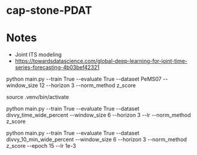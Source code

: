 # cap-stone-PDAT

# Notes
- Joint ITS modeling
- https://towardsdatascience.com/global-deep-learning-for-joint-time-series-forecasting-4b03bef42321


python main.py --train True --evaluate True --dataset PeMS07 --window_size 12 --horizon 3 --norm_method z_score


source .venv/bin/activate

python main.py --train True --evaluate True --dataset divvy_time_wide_percent --window_size 6 --horizon 3 --lr --norm_method z_score

python main.py --train True --evaluate True --dataset divvy_10_min_wide_percent --window_size 6 --horizon 3 --norm_method z_score --epoch 15 --lr 1e-3